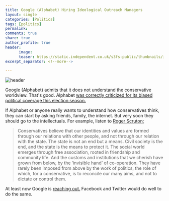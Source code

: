 ```yaml
---
title: Google (Alphabet) Hiring Ideological Outreach Managers
layout: single
categories: [Politics]
tags: [politics]
permalink: 
comments: true
share: true
author_profile: true
header:
      image: 
      teaser: https://static.independent.co.uk/s3fs-public/thumbnails/image/2014/05/22/14/rexfeatures_1697538w.jpg
excerpt_separator: <!--more-->

---
```


![header](https://static.independent.co.uk/s3fs-public/thumbnails/image/2014/05/22/14/rexfeatures_1697538w.jpg)


Google (Alphabet) admits that it does not understand the conservative worldview. That's good. Alphabet [was correctly criticized for its biased political coverage this election season.](http://www.slate.com/articles/technology/future_tense/2016/06/how_the_google_issue_guide_on_candidates_is_biased.html) 

If Alphabet or anyone really wants to understand how conservatives think, they can start by asking friends, family, the internet. But very soon they should go to the intellectuals. For example, listen to [Roger Scruton:](http://www.rogerscruton.com/articles/2-books/26-a-political-philosophy-arguments-for-conservatism.html) 

>Conservatives believe that our identities and values are formed through our relations with other people, and not through our relation with the state. The state is not an end but a means. Civil society is the end, and the state is the means to protect it. The social world emerges through free association, rooted in friendship and community life. And the customs and institutions that we cherish have grown from below, by the ‘invisible hand’ of co-operation. They have rarely been imposed from above by the work of politics, the role of which, for a conservative, is to reconcile our many aims, and not to dictate or control them.


At least now Google is [reaching out.](https://www.bloomberg.com/news/articles/2016-12-05/google-looks-for-conservative-outreach-director-after-trump-election-win) Facebook and Twitter would do well to do the same. 
